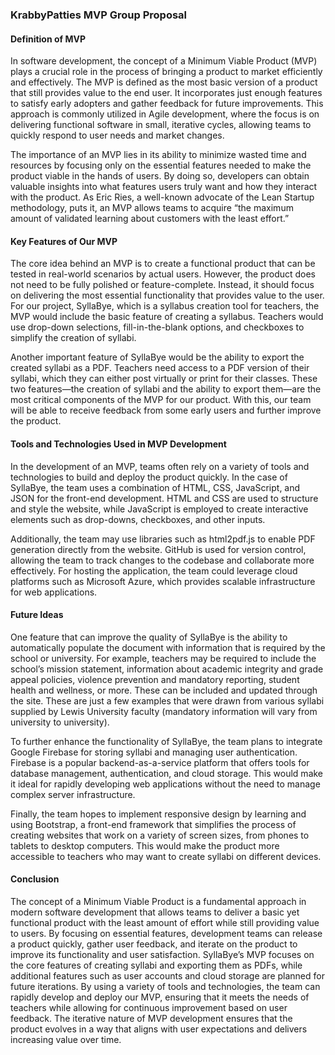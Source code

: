### **KrabbyPatties MVP Group Proposal**

#### **Definition of MVP**

In software development, the concept of a Minimum Viable Product (MVP) plays a crucial role in the process of bringing a product to market efficiently and effectively. The MVP is defined as the most basic version of a product that still provides value to the end user. It incorporates just enough features to satisfy early adopters and gather feedback for future improvements. This approach is commonly utilized in Agile development, where the focus is on delivering functional software in small, iterative cycles, allowing teams to quickly respond to user needs and market changes.

The importance of an MVP lies in its ability to minimize wasted time and resources by focusing only on the essential features needed to make the product viable in the hands of users. By doing so, developers can obtain valuable insights into what features users truly want and how they interact with the product. As Eric Ries, a well-known advocate of the Lean Startup methodology, puts it, an MVP allows teams to acquire “the maximum amount of validated learning about customers with the least effort.”

#### **Key Features of Our MVP**

The core idea behind an MVP is to create a functional product that can be tested in real-world scenarios by actual users. However, the product does not need to be fully polished or feature-complete. Instead, it should focus on delivering the most essential functionality that provides value to the user. For our project, SyllaBye, which is a syllabus creation tool for teachers, the MVP would include the basic feature of creating a syllabus. Teachers would use drop-down selections, fill-in-the-blank options, and checkboxes to simplify the creation of syllabi.

Another important feature of SyllaBye would be the ability to export the created syllabi as a PDF. Teachers need access to a PDF version of their syllabi, which they can either post virtually or print for their classes. These two features—the creation of syllabi and the ability to export them—are the most critical components of the MVP for our product. With this, our team will be able to receive feedback from some early users and further improve the product.

#### **Tools and Technologies Used in MVP Development**

In the development of an MVP, teams often rely on a variety of tools and technologies to build and deploy the product quickly. In the case of SyllaBye, the team uses a combination of HTML, CSS, JavaScript, and JSON for the front-end development. HTML and CSS are used to structure and style the website, while JavaScript is employed to create interactive elements such as drop-downs, checkboxes, and other inputs.

Additionally, the team may use libraries such as html2pdf.js to enable PDF generation directly from the website. GitHub is used for version control, allowing the team to track changes to the codebase and collaborate more effectively. For hosting the application, the team could leverage cloud platforms such as Microsoft Azure, which provides scalable infrastructure for web applications.

#### **Future Ideas**

One feature that can improve the quality of SyllaBye is the ability to automatically populate the document with information that is required by the school or university. For example, teachers may be required to include the school’s mission statement, information about academic integrity and grade appeal policies, violence prevention and mandatory reporting, student health and wellness, or more. These can be included and updated through the site. These are just a few examples that were drawn from various syllabi supplied by Lewis University faculty (mandatory information will vary from university to university).

To further enhance the functionality of SyllaBye, the team plans to integrate Google Firebase for storing syllabi and managing user authentication. Firebase is a popular backend-as-a-service platform that offers tools for database management, authentication, and cloud storage. This would make it ideal for rapidly developing web applications without the need to manage complex server infrastructure.

Finally, the team hopes to implement responsive design by learning and using Bootstrap, a front-end framework that simplifies the process of creating websites that work on a variety of screen sizes, from phones to tablets to desktop computers. This would make the product more accessible to teachers who may want to create syllabi on different devices.

#### **Conclusion**

The concept of a Minimum Viable Product is a fundamental approach in modern software development that allows teams to deliver a basic yet functional product with the least amount of effort while still providing value to users. By focusing on essential features, development teams can release a product quickly, gather user feedback, and iterate on the product to improve its functionality and user satisfaction. SyllaBye’s MVP focuses on the core features of creating syllabi and exporting them as PDFs, while additional features such as user accounts and cloud storage are planned for future iterations. By using a variety of tools and technologies, the team can rapidly develop and deploy our MVP, ensuring that it meets the needs of teachers while allowing for continuous improvement based on user feedback. The iterative nature of MVP development ensures that the product evolves in a way that aligns with user expectations and delivers increasing value over time.
